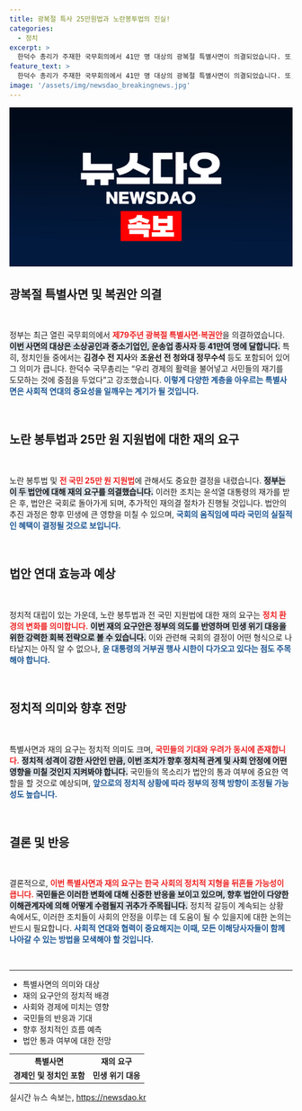 ```yaml
---
title: 광복절 특사 25만원법과 노란봉투법의 진실!
categories:
  - 정치
excerpt: >
  한덕수 총리가 주재한 국무회의에서 41만 명 대상의 광복절 특별사면이 의결되었습니다. 또, 민생위기극복금과 노란 봉투법에 대한 재의요구안도 통과되며 정치권의 긴장감이 고조되고 있습니다.
feature_text: >
  한덕수 총리가 주재한 국무회의에서 41만 명 대상의 광복절 특별사면이 의결되었습니다. 또, 민생위기극복금과 노란 봉투법에 대한 재의요구안도 통과되며 정치권의 긴장감이 고조되고 있습니다.
image: '/assets/img/newsdao_breakingnews.jpg'
---
```


<p><img src="/assets/img/newsdao_breakingnews.jpg" alt="koreaapp 속보" /></p>

<h2 data-ke-size="size26">광복절 특별사면 및 복권안 의결</h2>

<p data-ke-size="size16">&nbsp;</p>

<p>정부는 최근 열린 국무회의에서 <b><span style="color: #ee2323;">제79주년 광복절 특별사면·복권안</span></b>을 의결하였습니다. <b><span style="background-color: #21538527;">이번 사면의 대상은 소상공인과 중소기업인, 운송업 종사자 등 41만여 명에 달합니다.</span></b> 특히, 정치인들 중에서는 <b>김경수 전 지사</b>와 <b>조윤선 전 청와대 정무수석</b> 등도 포함되어 있어 그 의미가 큽니다. 한덕수 국무총리는 “우리 경제의 활력을 불어넣고 서민들의 재기를 도모하는 것에 중점을 두었다”고 강조했습니다. <b><span style="color: #1a5490;">이렇게 다양한 계층을 아우르는 특별사면은 사회적 연대의 중요성을 일깨우는 계기가 될 것입니다.</span></b></p>

<p data-ke-size="size16">&nbsp;</p>

<h2 data-ke-size="size26">노란 봉투법과 25만 원 지원법에 대한 재의 요구</h2>

<p data-ke-size="size16">&nbsp;</p>

<p>노란 봉투법 및 <b><span style="color: #ee2323;">전 국민 25만 원 지원법</span></b>에 관해서도 중요한 결정을 내렸습니다. <b><span style="background-color: #21538527;">정부는 이 두 법안에 대해 재의 요구를 의결했습니다.</span></b> 이러한 조치는 윤석열 대통령의 재가를 받은 후, 법안은 국회로 돌아가게 되며, 추가적인 재의결 절차가 진행될 것입니다. 법안의 추진 과정은 향후 민생에 큰 영향을 미칠 수 있으며, <b><span style="color: #1a5490;">국회의 움직임에 따라 국민의 실질적인 혜택이 결정될 것으로 보입니다.</span></b></p>

<p data-ke-size="size16">&nbsp;</p>

<h2 data-ke-size="size26">법안 연대 효능과 예상</h2>

<p data-ke-size="size16">&nbsp;</p>

<p>정치적 대립이 있는 가운데, 노란 봉투법과 전 국민 지원법에 대한 재의 요구는 <b><span style="color: #ee2323;">정치 환경의 변화를 의미합니다.</span></b> <b><span style="background-color: #21538527;">이번 재의 요구안은 정부의 의도를 반영하며 민생 위기 대응을 위한 강력한 회복 전략으로 볼 수 있습니다.</span></b> 이와 관련해 국회의 결정이 어떤 형식으로 나타날지는 아직 알 수 없으나, <b><span style="color: #1a5490;">윤 대통령의 거부권 행사 시한이 다가오고 있다는 점도 주목해야 합니다.</span></b></p>

<p data-ke-size="size16">&nbsp;</p>

<h2 data-ke-size="size26">정치적 의미와 향후 전망</h2>

<p data-ke-size="size16">&nbsp;</p>

<p>특별사면과 재의 요구는 정치적 의미도 크며, <b><span style="color: #ee2323;">국민들의 기대와 우려가 동시에 존재합니다.</span></b> <b><span style="background-color: #21538527;">정치적 성격이 강한 사안인 만큼, 이번 조치가 향후 정치적 관계 및 사회 안정에 어떤 영향을 미칠 것인지 지켜봐야 합니다.</span></b> 국민들의 목소리가 법안의 통과 여부에 중요한 역할을 할 것으로 예상되며, <b><span style="color: #1a5490;">앞으로의 정치적 상황에 따라 정부의 정책 방향이 조정될 가능성도 높습니다.</span></b></p>

<p data-ke-size="size16">&nbsp;</p>

<h2 data-ke-size="size26">결론 및 반응</h2>

<p data-ke-size="size16">&nbsp;</p>

<p>결론적으로, <b><span style="color: #ee2323;">이번 특별사면과 재의 요구는 한국 사회의 정치적 지형을 뒤흔들 가능성이 큽니다.</span></b> <b><span style="background-color: #21538527;">국민들은 이러한 변화에 대해 신중한 반응을 보이고 있으며, 향후 법안이 다양한 이해관계자에 의해 어떻게 수렴될지 귀추가 주목됩니다.</span></b> 정치적 갈등이 계속되는 상황 속에서도, 이러한 조치들이 사회의 안정을 이루는 데 도움이 될 수 있을지에 대한 논의는 반드시 필요합니다. <b><span style="color: #1a5490;">사회적 연대와 협력이 중요해지는 이때, 모든 이해당사자들이 함께 나아갈 수 있는 방법을 모색해야 할 것입니다.</span></b></p>

<p data-ke-size="size16">&nbsp;</p>

<hr>

<ul>
  <li>특별사면의 의미와 대상</li>
  <li>재의 요구안의 정치적 배경</li>
  <li>사회와 경제에 미치는 영향</li>
  <li>국민들의 반응과 기대</li>
  <li>향후 정치적인 흐름 예측</li>
  <li>법안 통과 여부에 대한 전망</li>
</ul>

<table>
  <tr>
    <td style="text-align: center; height: 17px;"><b>특별사면</b></td>
    <td style="text-align: center; height: 17px;"><b>재의 요구</b></td>
  </tr>
  <tr>
    <td style="text-align: center; height: 17px;"><b>경제인 및 정치인 포함</b></td>
    <td style="text-align: center; height: 17px;"><b>민생 위기 대응</b></td>
  </tr>
</table>
실시간 뉴스 속보는, <a href="https://newsdao.kr" rel="dofollow">https://newsdao.kr</a>


